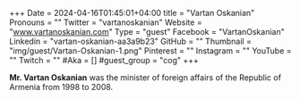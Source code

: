 +++
Date = 2024-04-16T01:45:01+04:00
title = "Vartan Oskanian"
Pronouns = ""
Twitter = "vartanoskanian"
Website = "www.vartanoskanian.com"
Type = "guest"
Facebook = "VartanOskanian"
Linkedin = "vartan-oskanian-aa3a9b23"
GitHub = ""
Thumbnail = "img/guest/Vartan-Oskanian-1.png"
Pinterest = ""
Instagram = ""
YouTube = ""
Twitch = ""
#Aka = []
#guest_group = "cog"
+++

__Mr. Vartan Oskanian__ was the minister of foreign affairs of the Republic of Armenia from 1998 to 2008.
